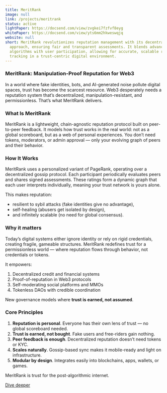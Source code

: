 ```yaml
---
title: MeritRank
image: null
link: /projects/meritrank
status: active
lightPaper: https://docsend.com/view/zvgkei7fzfvf8eyg
whitePaper: https://docsend.com/view/yts6mm2hkweswqjq
website: null
short: MeritRank revolutionizes reputation management with its decentralized
  approach, ensuring fair and transparent assessments. It blends advanced
  algorithms with user participation, allowing for accurate, scalable reputation
  tracking in a trust-centric digital environment.
---
```



### MeritRank: Manipulation-Proof Reputation for Web3
In a world where fake identities, bots, and AI-generated noise pollute digital spaces, trust has become the scarcest resource. Web3 desperately needs a reputation system that’s decentralized, manipulation-resistant, and permissionless. That’s what MeritRank delivers.<br>

### What Is MeritRank
MeritRank is a lightweight, chain-agnostic reputation protocol built on peer-to-peer feedback. It models how trust works in the real world: not as a global scoreboard, but as a web of personal experiences. You don’t need tokens, moderators, or admin approval — only your evolving graph of peers and their behavior.

### How It Works
MeritRank uses a personalized variant of PageRank, operating over a decentralized gossip protocol. Each participant periodically evaluates peers and shares signed assessments. These ratings form a dynamic graph that each user interprets individually, meaning your trust network is yours alone.

This makes reputation:
- resilient to sybil attacks (fake identities give no advantage),
- self-healing (abusers get isolated by design),
- and infinitely scalable (no need for global consensus).

### Why it matters
Today’s digital systems either ignore identity or rely on rigid credentials, creating fragile, gameable structures. MeritRank redefines trust for a permissionless world — where reputation flows through behavior, not credentials or tokens.

It empowers:
1. Decentralized credit and financial systems
2. Proof-of-reputation in Web3 protocols
3. Self-moderating social platforms and MMOs
4. Tokenless DAOs with credible coordination

New governance models where **trust is earned, not assumed**.

### Core Principles
1. **Reputation is personal**. Everyone has their own lens of trust — no global scoreboard needed. 
2. **Trust is earned, not bought**. Fake users and free-riders gain nothing.
3. **Peer feedback is enough**. Decentralized reputation doesn’t need tokens or KYC.
4. **Scales naturally**. Gossip-based sync makes it mobile-ready and light on infrastructure.
5. **Modular by design**. Integrates easily into blockchains, apps, wallets, or games.

MeritRank is trust for the post-algorithmic internet.

[Dive deeper](https://docsend.com/view/yts6mm2hkweswqjq)